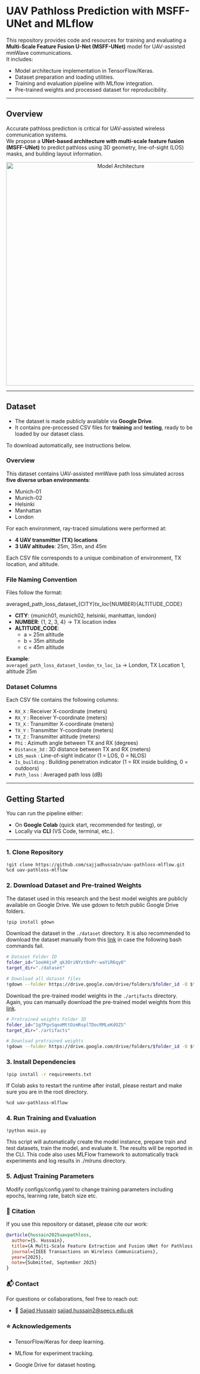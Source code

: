 # UAV Pathloss Prediction with MSFF-UNet and MLflow

This repository provides code and resources for training and evaluating a **Multi-Scale Feature Fusion U-Net (MSFF-UNet)** model for UAV-assisted mmWave communications.  
It includes:
- Model architecture implementation in TensorFlow/Keras.
- Dataset preparation and loading utilities.
- Training and evaluation pipeline with MLflow integration.
- Pre-trained weights and processed dataset for reproducibility.

---

## Overview

Accurate pathloss prediction is critical for UAV-assisted wireless communication systems.  
We propose a **UNet-based architecture with multi-scale feature fusion (MSFF-UNet)** to predict pathloss using 3D geometry, line-of-sight (LOS) masks, and building layout information.  

<p align="center">
  <img src="docs/architecture.png" alt="Model Architecture" width="600"/>
</p>

---

## Dataset

- The dataset is made publicly available via **Google Drive**.  
- It contains pre-processed CSV files for **training** and **testing**, ready to be loaded by our dataset class.  

To download automatically, see instructions below.  

### Overview
This dataset contains UAV-assisted mmWave path loss simulated across **five diverse urban environments**:
- Munich-01
- Munich-02
- Helsinki
- Manhattan
- London

For each environment, ray-traced simulations were performed at:
- **4 UAV transmitter (TX) locations**
- **3 UAV altitudes**: 25m, 35m, and 45m

Each CSV file corresponds to a unique combination of environment, TX location, and altitude.


### File Naming Convention
Files follow the format:

averaged_path_loss_dataset_{CITY}_tx_loc_{NUMBER}{ALTITUDE_CODE}


- **CITY**: {munich01, munich02, helsinki, manhattan, london}  
- **NUMBER**: {1, 2, 3, 4} → TX location index  
- **ALTITUDE_CODE**:  
  - a = 25m altitude  
  - b = 35m altitude  
  - c = 45m altitude  

**Example**:  
`averaged_path_loss_dataset_london_tx_loc_1a` → London, TX Location 1, altitude 25m


### Dataset Columns
Each CSV file contains the following columns:

- `RX_X` : Receiver X-coordinate (meters)  
- `RX_Y` : Receiver Y-coordinate (meters)  
- `TX_X` : Transmitter X-coordinate (meters)  
- `TX_Y` : Transmitter Y-coordinate (meters)  
- `TX_Z` : Transmitter altitude (meters)  
- `Phi` : Azimuth angle between TX and RX (degrees)  
- `Distance_3d` : 3D distance between TX and RX (meters)  
- `LOS_mask` : Line-of-sight indicator (1 = LOS, 0 = NLOS)  
- `Is_building` : Building penetration indicator (1 = RX inside building, 0 = outdoors)  
- `Path_loss` : Averaged path loss (dB)  


---


## Getting Started

You can run the pipeline either:
- On **Google Colab** (quick start, recommended for testing), or
- Locally via **CLI** (VS Code, terminal, etc.).

---

### 1. Clone Repository

```bash
!git clone https://github.com/sajjadhussa1n/uav-pathloss-mlflow.git
%cd uav-pathloss-mlflow
```
### 2. Download Dataset and Pre-trained Weights

The dataset used in this research and the best model weights are publicly available on Google Drive. We use gdown to fetch public Google Drive folders.

```bash
!pip install gdown
```

Download the dataset in the `./dataset` directory. It is also recommended to download the dataset manually from this [link](https://drive.google.com/drive/folders/1ooH4jxP_qk3OriNYzt8vPr-waYiR6qy0?usp=sharing) in case the following bash commands fail. 

```bash
# Dataset Folder ID
folder_id="1ooH4jxP_qk3OriNYzt8vPr-waYiR6qy0"
target_dir="./dataset"

# Download all dataset files
!gdown --folder https://drive.google.com/drive/folders/$folder_id -O $target_dir
```

Download the pre-trained model weights in the `./artifacts` directory. Again, you can manually download the pre-trained model weights from this [link](https://drive.google.com/drive/folders/1g7PgvSqooMttOzmRsplTDocRMLeKdOZS?usp=sharing).

```bash
# Pretrained weights Folder ID
folder_id="1g7PgvSqooMttOzmRsplTDocRMLeKdOZS"
target_dir="./artifacts"

# Download pretrained weights
!gdown --folder https://drive.google.com/drive/folders/$folder_id -O $target_dir
```

### 3. Install Dependencies

```bash
!pip install -r requirements.txt
```

If Colab asks to restart the runtime after install, please restart and make sure you are in the root directory.

```bash
%cd uav-pathloss-mlflow
```

### 4. Run Training and Evaluation

```bash
!python main.py
```
This script will automatically create the model instance, prepare train and test datasets, train the model, and evaluate it. The results will be reported in the CLI. This code also uses MLFlow framework to automatically track experiments and log results in ./mlruns directory. 

### 5. Adjust Training Parameters

Modify configs/config.yaml to change training parameters including epochs, learning rate, batch size etc.

### 📑 Citation 

If you use this repository or dataset, please cite our work:

```bibtex
@article{hussain2025uavpathloss,
  author={S. Hussain},
  title={A Multi-Scale Feature Extraction and Fusion UNet for Pathloss Prediction in UAV-Assisted mmWave Radio Networks},
  journal={IEEE Transactions on Wireless Communications},
  year={2025},
  note={Submitted, September 2025}
}
```


### 📬 Contact 

For questions or collaborations, feel free to reach out:

- 📧 [Sajjad Hussain](https://github.com/sajjadhussa1n) sajjad.hussain2@seecs.edu.pk


### ⭐ Acknowledgements 

- TensorFlow/Keras for deep learning.

- MLflow for experiment tracking.

- Google Drive for dataset hosting.


